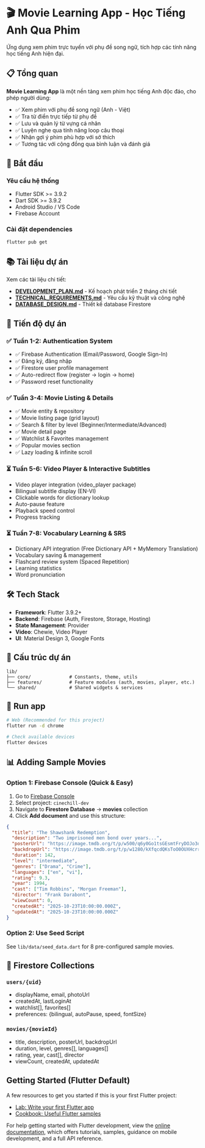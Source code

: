 # 🎬 Movie Learning App - Học Tiếng Anh Qua Phim

Ứng dụng xem phim trực tuyến với phụ đề song ngữ, tích hợp các tính năng học tiếng Anh hiện đại.

## 📋 Tổng quan

**Movie Learning App** là một nền tảng xem phim học tiếng Anh độc đáo, cho phép người dùng:

- ✅ Xem phim với phụ đề song ngữ (Anh - Việt)
- ✅ Tra từ điển trực tiếp từ phụ đề
- ✅ Lưu và quản lý từ vựng cá nhân
- ✅ Luyện nghe qua tính năng loop câu thoại
- ✅ Nhận gợi ý phim phù hợp với sở thích
- ✅ Tương tác với cộng đồng qua bình luận và đánh giá

## 🚀 Bắt đầu

### Yêu cầu hệ thống

- Flutter SDK >= 3.9.2
- Dart SDK >= 3.9.2
- Android Studio / VS Code
- Firebase Account

### Cài đặt dependencies

```bash
flutter pub get
```

## 📚 Tài liệu dự án

Xem các tài liệu chi tiết:

- **[DEVELOPMENT_PLAN.md](DEVELOPMENT_PLAN.md)** - Kế hoạch phát triển 2 tháng chi tiết
- **[TECHNICAL_REQUIREMENTS.md](TECHNICAL_REQUIREMENTS.md)** - Yêu cầu kỹ thuật và công nghệ
- **[DATABASE_DESIGN.md](DATABASE_DESIGN.md)** - Thiết kế database Firestore

## 📅 Tiến độ dự án

### ✅ Tuần 1-2: Authentication System

- ✅ Firebase Authentication (Email/Password, Google Sign-In)
- ✅ Đăng ký, đăng nhập
- ✅ Firestore user profile management
- ✅ Auto-redirect flow (register → login → home)
- ✅ Password reset functionality

### ✅ Tuần 3-4: Movie Listing & Details

- ✅ Movie entity & repository
- ✅ Movie listing page (grid layout)
- ✅ Search & filter by level (Beginner/Intermediate/Advanced)
- ✅ Movie detail page
- ✅ Watchlist & Favorites management
- ✅ Popular movies section
- ✅ Lazy loading & infinite scroll

### ⏳ Tuần 5-6: Video Player & Interactive Subtitles

- Video player integration (video_player package)
- Bilingual subtitle display (EN-VI)
- Clickable words for dictionary lookup
- Auto-pause feature
- Playback speed control
- Progress tracking

### ⏳ Tuần 7-8: Vocabulary Learning & SRS

- Dictionary API integration (Free Dictionary API + MyMemory Translation)
- Vocabulary saving & management
- Flashcard review system (Spaced Repetition)
- Learning statistics
- Word pronunciation

## 🛠️ Tech Stack

- **Framework**: Flutter 3.9.2+
- **Backend**: Firebase (Auth, Firestore, Storage, Hosting)
- **State Management**: Provider
- **Video**: Chewie, Video Player
- **UI**: Material Design 3, Google Fonts

## 📁 Cấu trúc dự án

```
lib/
├── core/              # Constants, theme, utils
├── features/          # Feature modules (auth, movies, player, etc.)
└── shared/            # Shared widgets & services
```

## 🚀 Run app

```bash
# Web (Recommended for this project)
flutter run -d chrome

# Check available devices
flutter devices
```

## 📊 Adding Sample Movies

### Option 1: Firebase Console (Quick & Easy)

1. Go to [Firebase Console](https://console.firebase.google.com/)
2. Select project: `cinechill-dev`
3. Navigate to **Firestore Database** → **movies** collection
4. Click **Add document** and use this structure:

```json
{
  "title": "The Shawshank Redemption",
  "description": "Two imprisoned men bond over years...",
  "posterUrl": "https://image.tmdb.org/t/p/w500/q6y0Go1tsGEsmtFryDOJo3dEmqu.jpg",
  "backdropUrl": "https://image.tmdb.org/t/p/w1280/kXfqcdQKsToO0OUXHcrrNCHDBzO.jpg",
  "duration": 142,
  "level": "intermediate",
  "genres": ["Drama", "Crime"],
  "languages": ["en", "vi"],
  "rating": 9.3,
  "year": 1994,
  "cast": ["Tim Robbins", "Morgan Freeman"],
  "director": "Frank Darabont",
  "viewCount": 0,
  "createdAt": "2025-10-23T10:00:00.000Z",
  "updatedAt": "2025-10-23T10:00:00.000Z"
}
```

### Option 2: Use Seed Script

See `lib/data/seed_data.dart` for 8 pre-configured sample movies.

## 📁 Firestore Collections

### `users/{uid}`

- displayName, email, photoUrl
- createdAt, lastLoginAt
- watchlist[], favorites[]
- preferences: {bilingual, autoPause, speed, fontSize}

### `movies/{movieId}`

- title, description, posterUrl, backdropUrl
- duration, level, genres[], languages[]
- rating, year, cast[], director
- viewCount, createdAt, updatedAt

## Getting Started (Flutter Default)

A few resources to get you started if this is your first Flutter project:

- [Lab: Write your first Flutter app](https://docs.flutter.dev/get-started/codelab)
- [Cookbook: Useful Flutter samples](https://docs.flutter.dev/cookbook)

For help getting started with Flutter development, view the
[online documentation](https://docs.flutter.dev/), which offers tutorials,
samples, guidance on mobile development, and a full API reference.
